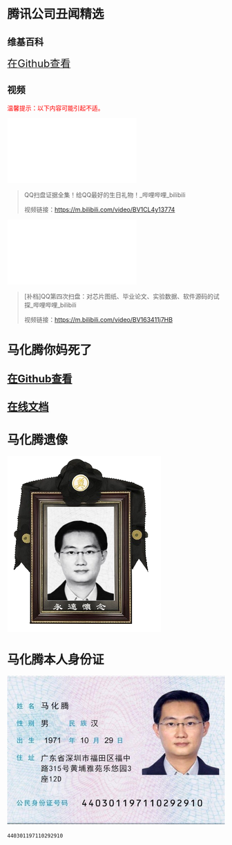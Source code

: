# 腾讯公司丑闻精选

## 维基百科

[<font size="5">在Github查看</font>](腾讯丑闻.html)

## 视频 

<font color="#FF0000">温馨提示：以下内容可能引起不适。</font>

<iframe src="//player.bilibili.com/player.html?aid=851492415&bvid=BV1CL4y13774&cid=505742766&page=1" scrolling="no" border="0" frameborder="no" framespacing="0" allowfullscreen="true"> </iframe>

> QQ扫盘证据全集！给QQ最好的生日礼物！_哔哩哔哩_bilibili
> 
> 视频链接：https://m.bilibili.com/video/BV1CL4y13774

<iframe src="//player.bilibili.com/player.html?aid=423918664&bvid=BV163411j7HB&cid=504763462&page=1" scrolling="no" border="0" frameborder="no" framespacing="0" allowfullscreen="true"> </iframe>

> [补档]QQ第四次扫盘：对芯片图纸、毕业论文、实验数据、软件源码的试探_哔哩哔哩_bilibili
> 
> 视频链接：https://m.bilibili.com/video/BV163411j7HB

# 马化腾你妈死了

## [<font size="5">在Github查看</font>](马化腾你妈死了.html)

## [<font size="5">在线文档</font>](https://zgqinc-my.sharepoint.com/:t:/g/personal/zgq_zgqinc_onmicrosoft_com/Ea1i0y4fiptPjmGF1Q_f_y4BO1Nt4V4wvr5uWKCKltli9g?e=7T7q87)

# 马化腾遗像

![20220214_210525](20220214_210525.png)

# 马化腾本人身份证

![20220209_125552](20220406_230929.jpg)

`440301197110292910`